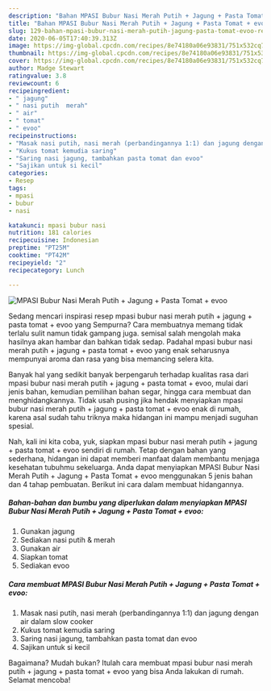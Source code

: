 ```yaml
---
description: "Bahan MPASI Bubur Nasi Merah Putih + Jagung + Pasta Tomat + evoo | Resep Bumbu MPASI Bubur Nasi Merah Putih + Jagung + Pasta Tomat + evoo Yang Sedap"
title: "Bahan MPASI Bubur Nasi Merah Putih + Jagung + Pasta Tomat + evoo | Resep Bumbu MPASI Bubur Nasi Merah Putih + Jagung + Pasta Tomat + evoo Yang Sedap"
slug: 129-bahan-mpasi-bubur-nasi-merah-putih-jagung-pasta-tomat-evoo-resep-bumbu-mpasi-bubur-nasi-merah-putih-jagung-pasta-tomat-evoo-yang-sedap
date: 2020-06-05T17:40:39.313Z
image: https://img-global.cpcdn.com/recipes/8e74180a06e93831/751x532cq70/mpasi-bubur-nasi-merah-putih-jagung-pasta-tomat-evoo-foto-resep-utama.jpg
thumbnail: https://img-global.cpcdn.com/recipes/8e74180a06e93831/751x532cq70/mpasi-bubur-nasi-merah-putih-jagung-pasta-tomat-evoo-foto-resep-utama.jpg
cover: https://img-global.cpcdn.com/recipes/8e74180a06e93831/751x532cq70/mpasi-bubur-nasi-merah-putih-jagung-pasta-tomat-evoo-foto-resep-utama.jpg
author: Madge Stewart
ratingvalue: 3.8
reviewcount: 6
recipeingredient:
- " jagung"
- " nasi putih  merah"
- " air"
- " tomat"
- " evoo"
recipeinstructions:
- "Masak nasi putih, nasi merah (perbandingannya 1:1) dan jagung dengan air dalam slow cooker"
- "Kukus tomat kemudia saring"
- "Saring nasi jagung, tambahkan pasta tomat dan evoo"
- "Sajikan untuk si kecil"
categories:
- Resep
tags:
- mpasi
- bubur
- nasi

katakunci: mpasi bubur nasi 
nutrition: 181 calories
recipecuisine: Indonesian
preptime: "PT25M"
cooktime: "PT42M"
recipeyield: "2"
recipecategory: Lunch

---
```



![MPASI Bubur Nasi Merah Putih + Jagung + Pasta Tomat + evoo](https://img-global.cpcdn.com/recipes/8e74180a06e93831/751x532cq70/mpasi-bubur-nasi-merah-putih-jagung-pasta-tomat-evoo-foto-resep-utama.jpg)

Sedang mencari inspirasi resep mpasi bubur nasi merah putih + jagung + pasta tomat + evoo yang Sempurna? Cara membuatnya memang tidak terlalu sulit namun tidak gampang juga. semisal salah mengolah maka hasilnya akan hambar dan bahkan tidak sedap. Padahal mpasi bubur nasi merah putih + jagung + pasta tomat + evoo yang enak seharusnya mempunyai aroma dan rasa yang bisa memancing selera kita.

Banyak hal yang sedikit banyak berpengaruh terhadap kualitas rasa dari mpasi bubur nasi merah putih + jagung + pasta tomat + evoo, mulai dari jenis bahan, kemudian pemilihan bahan segar, hingga cara membuat dan menghidangkannya. Tidak usah pusing jika hendak menyiapkan mpasi bubur nasi merah putih + jagung + pasta tomat + evoo enak di rumah, karena asal sudah tahu triknya maka hidangan ini mampu menjadi suguhan spesial.




Nah, kali ini kita coba, yuk, siapkan mpasi bubur nasi merah putih + jagung + pasta tomat + evoo sendiri di rumah. Tetap dengan bahan yang sederhana, hidangan ini dapat memberi manfaat dalam membantu menjaga kesehatan tubuhmu sekeluarga. Anda dapat menyiapkan MPASI Bubur Nasi Merah Putih + Jagung + Pasta Tomat + evoo menggunakan 5 jenis bahan dan 4 tahap pembuatan. Berikut ini cara dalam membuat hidangannya.

<!--inarticleads1-->

##### Bahan-bahan dan bumbu yang diperlukan dalam menyiapkan MPASI Bubur Nasi Merah Putih + Jagung + Pasta Tomat + evoo:

1. Gunakan  jagung
1. Sediakan  nasi putih &amp; merah
1. Gunakan  air
1. Siapkan  tomat
1. Sediakan  evoo




<!--inarticleads2-->

##### Cara membuat MPASI Bubur Nasi Merah Putih + Jagung + Pasta Tomat + evoo:

1. Masak nasi putih, nasi merah (perbandingannya 1:1) dan jagung dengan air dalam slow cooker
1. Kukus tomat kemudia saring
1. Saring nasi jagung, tambahkan pasta tomat dan evoo
1. Sajikan untuk si kecil




Bagaimana? Mudah bukan? Itulah cara membuat mpasi bubur nasi merah putih + jagung + pasta tomat + evoo yang bisa Anda lakukan di rumah. Selamat mencoba!
